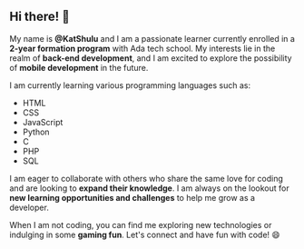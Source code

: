 Hi there! 👋
---------------
My name is __@KatShulu__ and I am a passionate learner currently enrolled in a __2-year formation program__ with Ada tech school. My interests lie in the realm of __back-end development__, and I am excited to explore the possibility of __mobile development__ in the future.

I am currently learning various programming languages such as:

* HTML
* CSS
* JavaScript
* Python
* C
* PHP
* SQL

I am eager to collaborate with others who share the same love for coding and are looking to __expand their knowledge__. I am always on the lookout for __new learning opportunities and challenges__ to help me grow as a developer.

When I am not coding, you can find me exploring new technologies or indulging in some __gaming fun__. Let's connect and have fun with code! 😄
